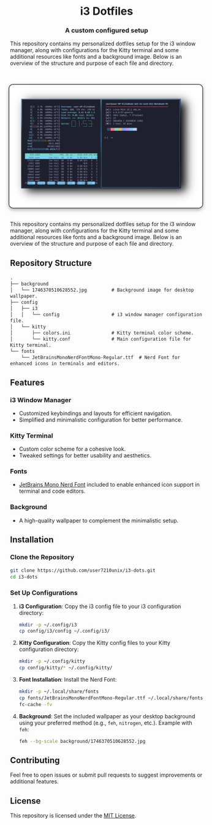 <div align="center">

# i3 Dotfiles
### A custom configured setup 

<div align="left">


This repository contains my personalized dotfiles setup for the i3 window manager, along with configurations for the Kitty terminal and some additional resources like fonts and a background image. Below is an overview of the structure and purpose of each file and directory.


<img src="background/img.png" align="right" alt=" Preview" width="1050" style="display: block; margin: 32px auto; border: 2px solid #555; border-radius: 12px; box-shadow: 0 4px 10px rgba(0, 0, 0, 0.3);">


This repository contains my personalized dotfiles setup for the i3 window manager, along with configurations for the Kitty terminal and some additional resources like fonts and a background image. Below is an overview of the structure and purpose of each file and directory.

## Repository Structure

```
.
├── background
│   └── 1746370510628552.jpg         # Background image for desktop wallpaper.
├── config
│   ├── i3
│   │   └── config                   # i3 window manager configuration file.
│   └── kitty
│       ├── colors.ini               # Kitty terminal color scheme.
│       └── kitty.conf               # Main configuration file for Kitty terminal.
└── fonts
    └── JetBrainsMonoNerdFontMono-Regular.ttf  # Nerd Font for enhanced icons in terminals and editors.
```

## Features

### i3 Window Manager

* Customized keybindings and layouts for efficient navigation.
* Simplified and minimalistic configuration for better performance.

### Kitty Terminal

* Custom color scheme for a cohesive look.
* Tweaked settings for better usability and aesthetics.

### Fonts

* [JetBrains Mono Nerd Font](https://www.nerdfonts.com/) included to enable enhanced icon support in terminal and code editors.

### Background

* A high-quality wallpaper to complement the minimalistic setup.

## Installation

### Clone the Repository

```bash
git clone https://github.com/user7210unix/i3-dots.git
cd i3-dots
```

### Set Up Configurations

1. **i3 Configuration**:
   Copy the i3 config file to your i3 configuration directory:

   ```bash
   mkdir -p ~/.config/i3
   cp config/i3/config ~/.config/i3/
   ```

2. **Kitty Configuration**:
   Copy the Kitty config files to your Kitty configuration directory:

   ```bash
   mkdir -p ~/.config/kitty
   cp config/kitty/* ~/.config/kitty/
   ```

3. **Font Installation**:
   Install the Nerd Font:

   ```bash
   mkdir -p ~/.local/share/fonts
   cp fonts/JetBrainsMonoNerdFontMono-Regular.ttf ~/.local/share/fonts/
   fc-cache -fv
   ```

4. **Background**:
   Set the included wallpaper as your desktop background using your preferred method (e.g., `feh`, `nitrogen`, etc.).
   Example with `feh`:

   ```bash
   feh --bg-scale background/1746370510628552.jpg
   ```

## Contributing

Feel free to open issues or submit pull requests to suggest improvements or additional features.

## License

This repository is licensed under the [MIT License](LICENSE).

